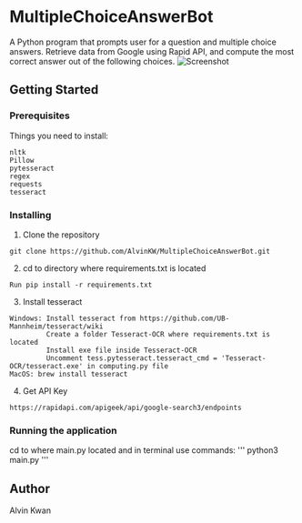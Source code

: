 # MultipleChoiceAnswerBot
A Python program that prompts user for a question and multiple choice answers. Retrieve data from Google using Rapid API, and compute the most correct answer out of the following choices.
![Screenshot](https://github.com/AlvinKW/MultipleChoiceAnswerBot/blob/main/example.gif)

## Getting Started

### Prerequisites
Things you need to install:

```
nltk
Pillow
pytesseract
regex
requests
tesseract
```

### Installing


1. Clone the repository
```
git clone https://github.com/AlvinKW/MultipleChoiceAnswerBot.git
```
2. cd to directory where requirements.txt is located
```
Run pip install -r requirements.txt
```
3. Install tesseract
```
Windows: Install tesseract from https://github.com/UB-Mannheim/tesseract/wiki
         Create a folder Tesseract-OCR where requirements.txt is located
         Install exe file inside Tesseract-OCR
         Uncomment tess.pytesseract.tesseract_cmd = 'Tesseract-OCR/tesseract.exe' in computing.py file
MacOS: brew install tesseract
```
4. Get API Key
```
https://rapidapi.com/apigeek/api/google-search3/endpoints
```

### Running the application
cd to where main.py located and in terminal use commands:
'''
python3 main.py
'''


## Author

Alvin Kwan
